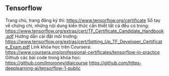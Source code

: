 ## Tensorflow
Trang chủ, trang đăng ký thi: https://www.tensorflow.org/certificate
Sổ tay về chứng chỉ, những nội dung kiến thức cần thiết tất cả đều có trong: https://www.tensorflow.org/extras/cert/TF_Certificate_Candidate_Handbook.pdf
Hướng dẫn cài đặt môi trường: https://www.tensorflow.org/extras/cert/Setting_Up_TF_Developer_Certificate_Exam.pdf
Link khóa học trên Coursera: https://www.coursera.org/professional-certificates/tensorflow-in-practice
Github các bài code trong khóa học: https://github.com/lmoroney/dlaicourse
 https://github.com/https-deeplearning-ai/tensorflow-1-public
